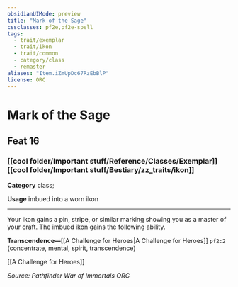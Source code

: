 ```yaml
---
obsidianUIMode: preview
title: "Mark of the Sage"
cssclasses: pf2e,pf2e-spell
tags:
  - trait/exemplar
  - trait/ikon
  - trait/common
  - category/class
  - remaster
aliases: "Item.iZmUpDc67RzEbBlP"
license: ORC
---
```

# Mark of the Sage
## Feat 16
### [[cool folder/Important stuff/Reference/Classes/Exemplar]][[cool folder/Important stuff/Bestiary/zz_traits/ikon]]

**Category** class; 




**Usage** imbued into a worn ikon

* * *

Your ikon gains a pin, stripe, or similar marking showing you as a master of your craft. The imbued ikon gains the following ability.

**Transcendence—**[[A Challenge for Heroes|A Challenge for Heroes]] `pf2:2` (concentrate, mental, spirit, transcendence)

[[A Challenge for Heroes]]

*Source: Pathfinder War of Immortals*
*ORC*